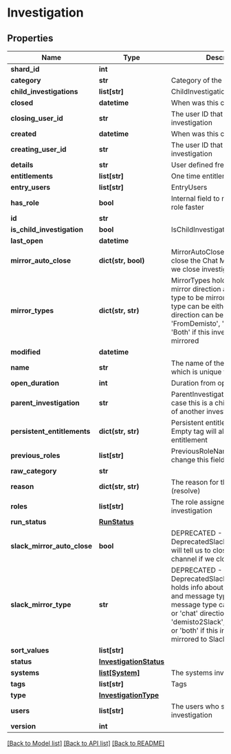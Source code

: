 # Investigation

## Properties
Name | Type | Description | Notes
------------ | ------------- | ------------- | -------------
**shard_id** | **int** |  | [optional] 
**category** | **str** | Category of the investigation | [optional] 
**child_investigations** | **list[str]** | ChildInvestigations id&#39;s | [optional] 
**closed** | **datetime** | When was this closed | [optional] 
**closing_user_id** | **str** | The user ID that closed this investigation | [optional] 
**created** | **datetime** | When was this created | [optional] 
**creating_user_id** | **str** | The user ID that created this investigation | [optional] 
**details** | **str** | User defined free text details | [optional] 
**entitlements** | **list[str]** | One time entitlements | [optional] 
**entry_users** | **list[str]** | EntryUsers | [optional] 
**has_role** | **bool** | Internal field to make queries on role faster | [optional] 
**id** | **str** |  | [optional] 
**is_child_investigation** | **bool** | IsChildInvestigation | [optional] 
**last_open** | **datetime** |  | [optional] 
**mirror_auto_close** | **dict(str, bool)** | MirrorAutoClose will tell us to close the Chat Module channel if we close investigation | [optional] 
**mirror_types** | **dict(str, str)** | MirrorTypes holds info about mirror direction and message type to be mirrored message type can be either &#39;all&#39; or &#39;chat&#39; direction can be either &#39;FromDemisto&#39;, &#39;ToDemisto&#39; or &#39;Both&#39; if this investigation is mirrored | [optional] 
**modified** | **datetime** |  | [optional] 
**name** | **str** | The name of the investigation, which is unique to the project | [optional] 
**open_duration** | **int** | Duration from open to close time | [optional] 
**parent_investigation** | **str** | ParentInvestigation - parent id, in case this is a child investigation of another investigation | [optional] 
**persistent_entitlements** | **dict(str, str)** | Persistent entitlement per tag. Empty tag will also return an entitlement | [optional] 
**previous_roles** | **list[str]** | PreviousRoleName - do not change this field manually | [optional] 
**raw_category** | **str** |  | [optional] 
**reason** | **dict(str, str)** | The reason for the status (resolve) | [optional] 
**roles** | **list[str]** | The role assigned to this investigation | [optional] 
**run_status** | [**RunStatus**](RunStatus.md) |  | [optional] 
**slack_mirror_auto_close** | **bool** | DEPRECATED - DeprecatedSlackMirrorAutoClose will tell us to close the Slack channel if we close investigation | [optional] 
**slack_mirror_type** | **str** | DEPRECATED - DeprecatedSlackMirrorType holds info about mirror direction and message type to be mirror message type can be either &#39;all&#39; or &#39;chat&#39; direction can be either &#39;demisto2Slack&#39;, &#39;slack2Demisto&#39; or &#39;both&#39; if this investigation is mirrored to Slack | [optional] 
**sort_values** | **list[str]** |  | [optional] 
**status** | [**InvestigationStatus**](InvestigationStatus.md) |  | [optional] 
**systems** | [**list[System]**](System.md) | The systems involved | [optional] 
**tags** | **list[str]** | Tags | [optional] 
**type** | [**InvestigationType**](InvestigationType.md) |  | [optional] 
**users** | **list[str]** | The users who share this investigation | [optional] 
**version** | **int** |  | [optional] 

[[Back to Model list]](../README.md#documentation-for-models) [[Back to API list]](../README.md#documentation-for-api-endpoints) [[Back to README]](../README.md)


